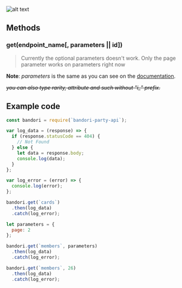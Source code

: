 ![alt text][logo]

## Methods
### get(endpoint_name[, parameters || id])

> Currently the optional parameters doesn't work. Only the page parameter works on parameters right now

**Note**: *parameters* is the same as you can see on the [documentation](https://github.com/SchoolIdolTomodachi/BanGDream/wiki/BanG-Dream!-Girls-Band-API).

~~*you can also type rarity, attribute and such without "i_" prefix.*~~

## Example code
~~~~javascript
const bandori = require(`bandori-party-api`);

var log_data = (response) => {
  if (response.statusCode == 404) {
    // Not Found
  } else {
    let data = response.body;
    console.log(data);
  }
};

var log_error = (error) => {
  console.log(error);
};

bandori.get(`cards`)
  .then(log_data)
  .catch(log_error);

let parameters = {
  page: 2
};

bandori.get(`members`, parameters)
  .then(log_data)
  .catch(log_error);

bandori.get(`members`, 26)
  .then(log_data)
  .catch(log_error);

~~~~

[logo]: https://raw.githubusercontent.com/SchoolIdolTomodachi/BanGDream-Static/master/img/bandori_party_logo.png "Bandori Party"
